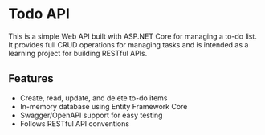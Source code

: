 # Todo API

This is a simple Web API built with ASP.NET Core for managing a to-do list. It provides full CRUD operations for managing tasks and is intended as a learning project for building RESTful APIs.

## Features

- Create, read, update, and delete to-do items
- In-memory database using Entity Framework Core
- Swagger/OpenAPI support for easy testing
- Follows RESTful API conventions